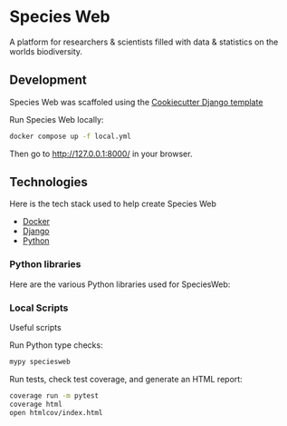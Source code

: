 # Species Web

A platform for researchers & scientists filled with data & statistics on the worlds biodiversity.

## Development

Species Web was scaffoled using the [Cookiecutter Django template](https://github.com/pydanny/cookiecutter-django)

Run Species Web locally:

```sh
docker compose up -f local.yml
```

Then go to <http://127.0.0.1:8000/> in your browser.

## Technologies

Here is the tech stack used to help create Species Web

- [Docker](https://www.docker.com/)
- [Django](https://www.djangoproject.com/)
- [Python](https://www.python.org/)

### Python libraries

Here are the various Python libraries used for SpeciesWeb:

### Local Scripts

Useful scripts

Run Python type checks:

```sh
mypy speciesweb
```

Run tests, check test coverage, and generate an HTML report:

```sh
coverage run -m pytest
coverage html
open htmlcov/index.html
```
